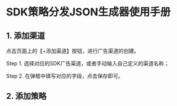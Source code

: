 # SDK策略分发JSON生成器使用手册

## 1. 添加渠道

点击页面上的【+添加渠道】按钮，进行广告渠道的创建。

Step 1. 选择对应的SDK广告渠道，或者手动输入自己定义的渠道名称；

Step 2. 
在弹框中填写对应的字段，点击保存即可。


## 2. 添加策略